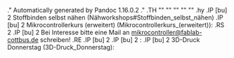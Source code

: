 .\" Automatically generated by Pandoc 1.16.0.2
.\"
.TH "" "" "" "" ""
.hy
.IP \[bu] 2
Stoffbinden selbst nähen (Nähworkshops#Stoffbinden_selbst_nähen)
.IP \[bu] 2
Mikrocontrollerkurs (erweitert) (Mikrocontrollerkurs_(erweitert)):
.RS 2
.IP \[bu] 2
Bei Interesse bitte eine Mail an <mikrocontroller@fablab-cottbus.de>
schreiben!
.RE
.IP \[bu] 2
<Repair-Cafe>
.IP \[bu] 2
<Computer-Treff>:
.IP \[bu] 2
3D\-Druck Donnerstag (3D-Druck_Donnerstag):
